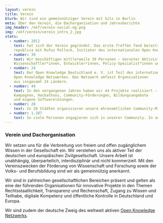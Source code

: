 ```yaml
---
layout: verein
title: Verein
blurb: Wir sind ein gemeinnütziger Verein mit Sitz in Berlin
meta: Über den Verein, die Dachorganisation und Jahresberichte
img_header: /okf/verein-social-og.png
img: /okf/verein/verein_intro_2.jpg
stats:
  - number: 2011
    text: hat sich der Verein gegründet. Das erste Treffen fand bereits 2010 auf der 
    republica mit Rufus Pollock, Initiator des internationalen Open Knowledge Netzwerks, statt.
  - number: 39
    text: Wir beschäftigen mittlerweile 39 Personen – darunter Aktivist*innen,
    Wissenschaftler*innen, Entwickler*innen, Policy-Spezialist*innen und Designer*innen.
  - number: 24
    text: Der Open Knowledge Deutschland e. V. ist Teil des internationalen
    Open Knowledge Netzwerkes. Das Netzwerk umfasst Organisationen 
    aus insgesamt 24 Ländern. 
  - number: 44
    text: In den vergangenen Jahren haben wir 44 Projekte realisiert – darunter 
    Kampagnen, Hackathons, Community-Förderungen, Bildungsangebote 
    und eigene Softwarelösungen.
  - number: 28
    text: In 28 Städten organisieren unsere ehrenamtlichen Community-Mitglieder regelmäßige Veranstaltungen – deutschlandweit.
  - number: 1.387
    text: So viele Personen engagieren sich in unserer Community. In unserem Netzwerk findet sich ein vielfältiges Wissen rund um die Themen Open Data, Open Government und Civic Tech. 
---
```


### Verein und Dachorganisation

Wir setzen uns für die Verbreitung von freiem und offen zugänglichem Wissen in der Gesellschaft ein. Wir verstehen uns als aktiver Teil der deutschen und europäischen Zivilgesellschaft. Unsere Arbeit ist unabhängig, überparteilich, interdisziplinär und nicht kommerziell. Mit den Vereinszwecken der Förderung von Wissenschaft und Forschung sowie der Volks- und Berufsbildung sind wir als gemeinnützig anerkannt.

Wir sind in zahlreichen gesellschaftlichen Bereichen präsent und gelten als eine der führenden Organisationen für innovative Projekte in den Themen Rechtsstaatlichkeit, Transparenz und Rechenschaft, Zugang zu Wissen und Teilhabe, digitale Kompetenz und öffentliche Kontrolle in Deutschland und Europa. 

Wir sind zudem der deutsche Zweig des weltweit aktiven [Open Knowledge Netzwerks](https://okfn.org/network/).